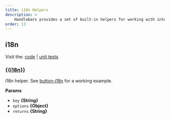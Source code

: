 ```yaml
---
title: i18n Helpers
description: >
    Handlebars provides a set of built-in helpers for working with internationalization (i18n). These helpers are used to format and manipulate i18n data, making it easier to display localized content in templates.
order: 13
---
```

## i18n

Visit the: [code](https://github.com/jaredwray/fumanchu/tree/main/helpers/lib/i18n.js) | [unit tests](https://github.com/jaredwray/fumanchu/tree/main/helpers/test/i18n.js)

### [{{i18n}}](https://github.com/jaredwray/fumanchu/tree/main/helpers/lib/i18n.js#L18)

i18n helper. See [button-i18n](https://github.com/assemble/buttons)
for a working example.

**Params**

* `key` **{String}**
* `options` **{Object}**
* `returns` **{String}**
